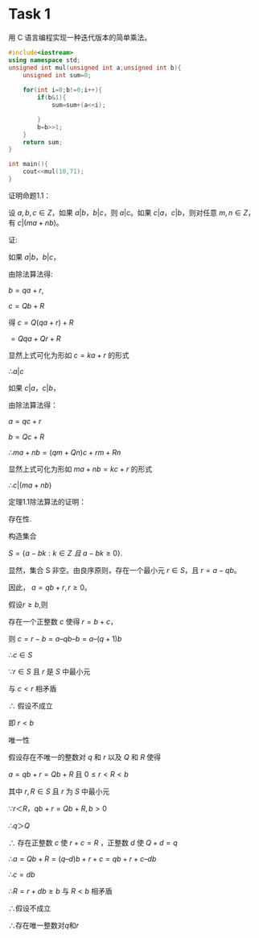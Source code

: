 # Task 1

用 C 语言编程实现一种迭代版本的简单乘法。

```cpp
#include<iostream>
using namespace std;
unsigned int mul(unsigned int a,unsigned int b){
	unsigned int sum=0;
	
	for(int i=0;b!=0;i++){
		if(b&1){
			sum=sum+(a<<i);

		}
		b=b>>1;
	}
	return sum;	
}

int main(){
	cout<<mul(10,71);
}

```

证明命题1.1：

设 $a, b, c ∈ Z$，如果 $a | b$，$b | c$，则 $a | c$。如果 $c | a$，$c | b$，则对任意 $m, n ∈ Z$，有
$c | (ma + nb)$。

证:

如果 $a | b$，$b | c$，

由除法算法得:

$b = qa + r$,

$c = Qb + R$

得 $c = Q (qa + r) + R$

$= Qqa + Qr + R$

显然上式可化为形如 $c = ka + r$ 的形式

$∴ a | c$

如果 $c | a$，$c | b$，

由除法算法得：

$a = qc + r$

$b = Qc + R$

$∴ ma + nb = ( qm + Qn ) c + rm + Rn$

显然上式可化为形如 $ma + nb = kc + r$ 的形式

$∴ c | (ma + nb)$

定理1.1除法算法的证明：

存在性.

构造集合

$S = \{a − bk : k ∈ Z\ 且\ a − bk ≥ 0\}.$

显然，集合 S 非空。由良序原则，存在一个最小元 $r ∈ S$，且 $r = a − qb$。

因此， $a = qb + r, r ≥ 0$。

假设$r ≥ b$,则

存在一个正整数 $c$ 使得 $r = b + c$，

则 $c = r-b = a – qb – b = a – (q+1) b$

$∴ c ∈ S$

$∵ r ∈ S$ 且 $r$ 是 $S$ 中最小元

与 $c < r$ 相矛盾

$∴$ 假设不成立

即 $r < b$

唯一性

假设存在不唯一的整数对 $q$ 和 $r$ 以及 $Q$ 和 $R$ 使得

$a = qb + r = Qb + R$ 且 $0 ≤ r < R <b$

其中 $r ,R ∈ S$ 且 $r$ 为 $S$ 中最小元

$∵ r ＜ R ，qb + r = Qb + R , b > 0$

$∴ q ＞Q$

$∴$ 存在正整数 $c$ 使 $r + c = R$ ，正整数 $d$ 使 $Q + d = q$

$∴ a = Qb + R = ( q – d )b + r + c = qb + r + c – db$

$∴ c = db$

$∴ R = r + db ≥ b$ 与 $R < b$ 相矛盾

$∴$假设不成立

$∴$存在唯一整数对$q$和$r$